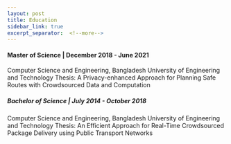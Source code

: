 ```yaml
---
layout: post
title: Education
sidebar_link: true
excerpt_separator:  <!--more-->
---
```


#### Master of Science | December 2018 - June 2021
<fh2> Computer Science and Engineering, Bangladesh University of Engineering and Technology </fh2>
<fh3> Thesis: A Privacy-enhanced Approach for Planning Safe Routes with Crowdsourced Data and Computation </fh3>

<!-- <font size="4"> Computer Science and Engineering, Bangladesh University of Engineering and Technology </font>
<font size="3"> Thesis: A Privacy-enhanced Approach for Planning Safe Routes with Crowdsourced Data and Computation </font> -->

##### Bachelor of Science | July 2014 - October 2018
<fh2> Computer Science and Engineering, Bangladesh University of Engineering and Technology </fh2>
<fh3> Thesis: An Efficient Approach for Real-Time Crowdsourced Package Delivery using Public Transport Networks </fh3>

<!-- <font size="4"> Computer Science and Engineering, Bangladesh University of Engineering and Technology </font>
<font size="3"> Thesis: An Efficient Approach for Real-Time Crowdsourced Package Delivery using Public Transport Networks </font> -->
